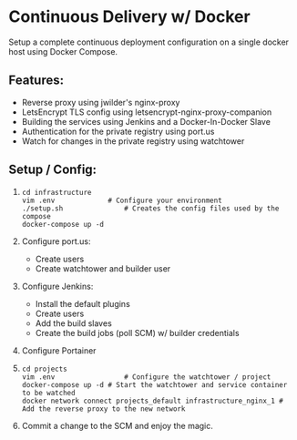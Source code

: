 # Continuous Delivery w/ Docker
Setup a complete continuous deployment configuration on a single docker host using Docker Compose.

## Features:

- Reverse proxy using jwilder's nginx-proxy
- LetsEncrypt TLS config using letsencrypt-nginx-proxy-companion
- Building the services using Jenkins and a Docker-In-Docker Slave
- Authentication for the private registry using port.us
- Watch for changes in the private registry using watchtower

## Setup / Config:

1. ```
   cd infrastructure
   vim .env				# Configure your environment
   ./setup.sh 				# Creates the config files used by the compose
   docker-compose up -d
   ```

2. Configure port.us:

   - Create users
   - Create watchtower and builder user

3. Configure Jenkins:

   - Install the default plugins
   - Create users
   - Add the build slaves
   - Create the build jobs (poll SCM) w/ builder credentials

4. Configure Portainer

5. ```
   cd projects
   vim .env 				# Configure the watchtower / project
   docker-compose up -d	# Start the watchtower and service container to be watched
   docker network connect projects_default infrastructure_nginx_1 # Add the reverse proxy to the new network
   ```

6. Commit a change to the SCM and enjoy the magic.